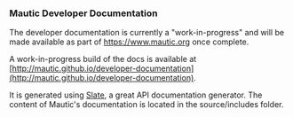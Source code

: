 ### Mautic Developer Documentation ###

The developer documentation is currently a "work-in-progress" and will be made available as part of https://www.mautic.org once complete.

A work-in-progress build of the docs is available at [http://mautic.github.io/developer-documentation](http://mautic.github.io/developer-documentation).

It is generated using [Slate](https://github.com/tripit/slate), a great API documentation generator. The content of Mautic's documentation is located in the source/includes folder. 